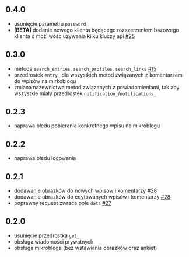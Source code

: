 ## 0.4.0

* usunięcie parametru `password` 
* **[BETA]** dodanie nowego klienta będącego rozszerzeniem bazowego klienta o możliwośc uzywania kilku kluczy api
  [#25](https://github.com/krasnoludkolo/wykop-sdk-reborn/issues/25)

## 0.3.0

* metoda `search_entries`, `search_profiles`, `search_links` [#15](https://github.com/krasnoludkolo/wykop-sdk-reborn/issues/15)
* przedrostek `entry_` dla wszystkich metod związanych z komentarzami do wpisów na mirkoblogu
* zmiana nazewnictwa metod związanych z powiadomieniami, tak aby wszystkie miały przedrostek `notification_`/`notifications_`

## 0.2.3

* naprawa błedu pobierania konkretnego wpisu na mikroblogu

## 0.2.2

* naprawa błedu logowania

## 0.2.1

* dodawanie obrazków do nowych wpisów i komentarzy [#28](https://github.com/krasnoludkolo/wykop-sdk-reborn/issues/28)
* dodawanie obrazków do edytowanych wpisów i komentarzy [#28](https://github.com/krasnoludkolo/wykop-sdk-reborn/issues/28)
* poprawny request zwraca pole `data` [#27](https://github.com/krasnoludkolo/wykop-sdk-reborn/issues/27)

## 0.2.0

* usunięcie przedrostka `get_`
* obsługa wiadomości prywatnych
* obsługa mikrobloga (bez wstawiania obrazków oraz ankiet)
